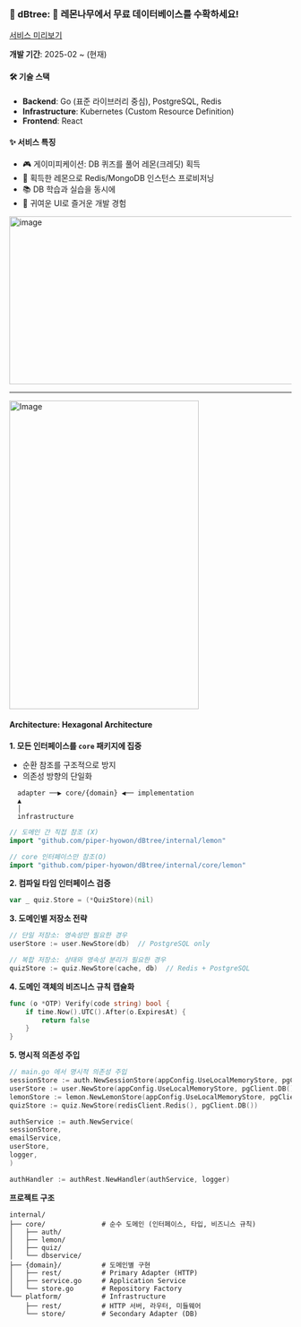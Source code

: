### 🌳 dBtree: 🍋 레몬나무에서 무료 데이터베이스를 수확하세요!

[서비스 미리보기](https://dbtree.vercel.app/)

**개발 기간**: 2025-02 ~ (현재)

#### 🛠 기술 스택
- **Backend**: Go (표준 라이브러리 중심), PostgreSQL, Redis
- **Infrastructure**: Kubernetes (Custom Resource Definition)
- **Frontend**: React

#### ✨ 서비스 특징
- 🎮 게이미피케이션: DB 퀴즈를 풀어 레몬(크레딧) 획득
- 🍋 획득한 레몬으로 Redis/MongoDB 인스턴스 프로비저닝
- 📚 DB 학습과 실습을 동시에
- 🎨 귀여운 UI로 즐거운 개발 경험
  

<img width="600" height="300" alt="image" src="https://github.com/user-attachments/assets/35037c91-c8bc-413b-aa58-90212e461c35" />

<hr>
<img width="338" height="551" alt="Image" src="https://github.com/user-attachments/assets/1d2dc2b5-e78b-4bcd-9bf7-6791dc74f947" />

#### Architecture: Hexagonal Architecture


**1. 모든 인터페이스를 `core` 패키지에 집중**
- 순환 참조를 구조적으로 방지
- 의존성 방향의 단일화
```
  adapter ──▶ core/{domain} ◀── implementation
  ▲
  │
  infrastructure
```


```go
// 도메인 간 직접 참조 (X)
import "github.com/piper-hyowon/dBtree/internal/lemon"

// core 인터페이스만 참조(O)
import "github.com/piper-hyowon/dBtree/internal/core/lemon"
```

**2. 컴파일 타임 인터페이스 검증**
```go
var _ quiz.Store = (*QuizStore)(nil)
```


**3. 도메인별 저장소 전략**
```go
// 단일 저장소: 영속성만 필요한 경우
userStore := user.NewStore(db)  // PostgreSQL only

// 복합 저장소: 상태와 영속성 분리가 필요한 경우
quizStore := quiz.NewStore(cache, db)  // Redis + PostgreSQL
```

**4. 도메인 객체의 비즈니스 규칙 캡슐화**
```go
func (o *OTP) Verify(code string) bool {
    if time.Now().UTC().After(o.ExpiresAt) {
        return false
    }
}
```


**5. 명시적 의존성 주입**
```go
// main.go 에서 명시적 의존성 주입
sessionStore := auth.NewSessionStore(appConfig.UseLocalMemoryStore, pgClient.DB())
userStore := user.NewStore(appConfig.UseLocalMemoryStore, pgClient.DB())
lemonStore := lemon.NewLemonStore(appConfig.UseLocalMemoryStore, pgClient.DB())
quizStore := quiz.NewStore(redisClient.Redis(), pgClient.DB())

authService := auth.NewService(
sessionStore,
emailService,
userStore,
logger,
)

authHandler := authRest.NewHandler(authService, logger)
```

**프로젝트 구조**
```
internal/
├── core/              # 순수 도메인 (인터페이스, 타입, 비즈니스 규칙)
│   ├── auth/         
│   ├── lemon/        
│   ├── quiz/         
│   └── dbservice/    
├── {domain}/          # 도메인별 구현
│   ├── rest/          # Primary Adapter (HTTP)
│   ├── service.go     # Application Service
│   └── store.go       # Repository Factory
└── platform/          # Infrastructure
    ├── rest/          # HTTP 서버, 라우터, 미들웨어
    └── store/         # Secondary Adapter (DB)
```
